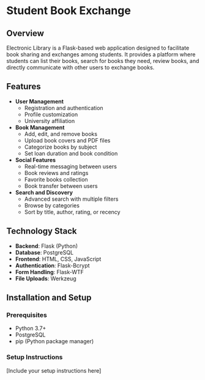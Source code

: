 # Student Book Exchange

## Overview 
Electronic Library is a Flask-based web application designed to facilitate book sharing and exchanges among students. It provides a platform where students can list their books, search for books they need, review books, and directly communicate with other users to exchange books.

## Features
- **User Management**
  - Registration and authentication
  - Profile customization
  - University affiliation
- **Book Management**
  - Add, edit, and remove books
  - Upload book covers and PDF files
  - Categorize books by subject
  - Set loan duration and book condition
- **Social Features**
  - Real-time messaging between users
  - Book reviews and ratings
  - Favorite books collection
  - Book transfer between users
- **Search and Discovery**
  - Advanced search with multiple filters
  - Browse by categories
  - Sort by title, author, rating, or recency

## Technology Stack
- **Backend**: Flask (Python)
- **Database**: PostgreSQL
- **Frontend**: HTML, CSS, JavaScript
- **Authentication**: Flask-Bcrypt
- **Form Handling**: Flask-WTF
- **File Uploads**: Werkzeug

## Installation and Setup
### Prerequisites
- Python 3.7+
- PostgreSQL
- pip (Python package manager)

### Setup Instructions
[Include your setup instructions here]
